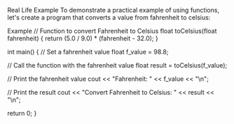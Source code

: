 Real Life Example
To demonstrate a practical example of using functions, let's create a program that converts a value from fahrenheit to celsius:

Example
// Function to convert Fahrenheit to Celsius
float toCelsius(float fahrenheit) {
  return (5.0 / 9.0) * (fahrenheit - 32.0);
}

int main() {
  // Set a fahrenheit value
  float f_value = 98.8;

  // Call the function with the fahrenheit value
  float result = toCelsius(f_value);

  // Print the fahrenheit value
  cout << "Fahrenheit: " << f_value << "\n";

  // Print the result
  cout << "Convert Fahrenheit to Celsius: " << result << "\n";

  return 0;
}
